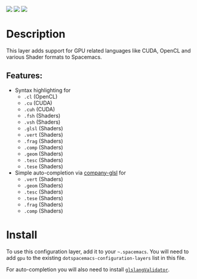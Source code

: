 ![](img/opencl.png) ![](img/cuda.png) ![](img/shaders.png)

Description
===========

This layer adds support for GPU related languages like CUDA, OpenCL and
various Shader formats to Spacemacs.

Features:
---------

-   Syntax highlighting for
    -   `.cl` (OpenCL)
    -   `.cu` (CUDA)
    -   `.cuh` (CUDA)
    -   `.fsh` (Shaders)
    -   `.vsh` (Shaders)
    -   `.glsl` (Shaders)
    -   `.vert` (Shaders)
    -   `.frag` (Shaders)
    -   `.comp` (Shaders)
    -   `.geom` (Shaders)
    -   `.tesc` (Shaders)
    -   `.tese` (Shaders)
-   Simple auto-completion via
    [company-glsl](https://github.com/Kaali/company-glsl) for
    -   `.vert` (Shaders)
    -   `.geom` (Shaders)
    -   `.tesc` (Shaders)
    -   `.tese` (Shaders)
    -   `.frag` (Shaders)
    -   `.comp` (Shaders)

Install
=======

To use this configuration layer, add it to your `~.spacemacs`. You will
need to add `gpu` to the existing `dotspacemacs-configuration-layers`
list in this file.

For auto-completion you will also need to install
[`glslangValidator`](https://www.khronos.org/opengles/sdk/tools/Reference-Compiler/).
